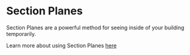 # Section Planes

Section Planes are a powerful method for seeing inside of your building temporarily.

Learn more about using Section Planes [here](../building-the-farnsworth-house/section_planes.md)

